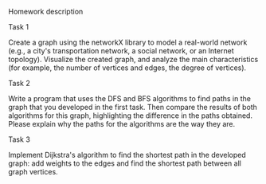 Homework description

Task 1

Create a graph using the networkX library to model a real-world network (e.g., a city's transportation network, a social network, or an Internet topology).
Visualize the created graph, and analyze the main characteristics (for example, the number of vertices and edges, the degree of vertices).

Task 2

Write a program that uses the DFS and BFS algorithms to find paths in the graph that you developed in the first task.
Then compare the results of both algorithms for this graph, highlighting the difference in the paths obtained. Please explain why the paths for the algorithms are the way they are.

Task 3

Implement Dijkstra's algorithm to find the shortest path in the developed graph: add weights to the edges and find the shortest path between all graph vertices.
